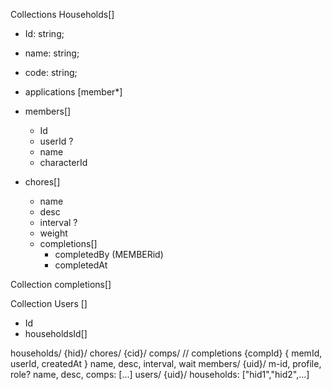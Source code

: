 Collections
Households[]
  - Id: string;
  - name: string;
  - code: string;
  - applications [member*]
  - members[]
    - Id
    - userId ?
    - name
    - characterId

  - chores[]
    - name 
    - desc
    - interval ?
    - weight
    - completions[]
      - completedBy (MEMBERid)
      - completedAt

Collection
completions[]

Collection
Users []
  - Id
  - householdsId[]

households/
  {hid}/
    chores/
      {cid}/
        comps/              // completions
          {compId} {
            memId, userId, createdAt
          }
        name, desc, interval, wait
    members/
      {uid}/
        m-id, profile, role?
    name, desc, comps: [...]
users/
  {uid}/
    households: ["hid1","hid2",...]
